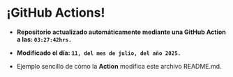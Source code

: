 # ¡GitHub Actions!
* **Repositorio actualizado automáticamente mediante una GitHub Action a las: `03:27:42hrs.`**
* **Modificado el día: `11, del mes de julio, del año 2025.`**

* Ejemplo sencillo de cómo la **Action** modifica este archivo README.md.
